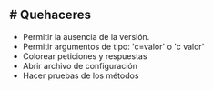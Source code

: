 ## # Quehaceres
- Permitir la ausencia de la versión.
- Permitir argumentos de tipo: 'c=valor' o 'c valor'
- Colorear peticiones y respuestas
- Abrir archivo de configuración
- Hacer pruebas de los métodos
